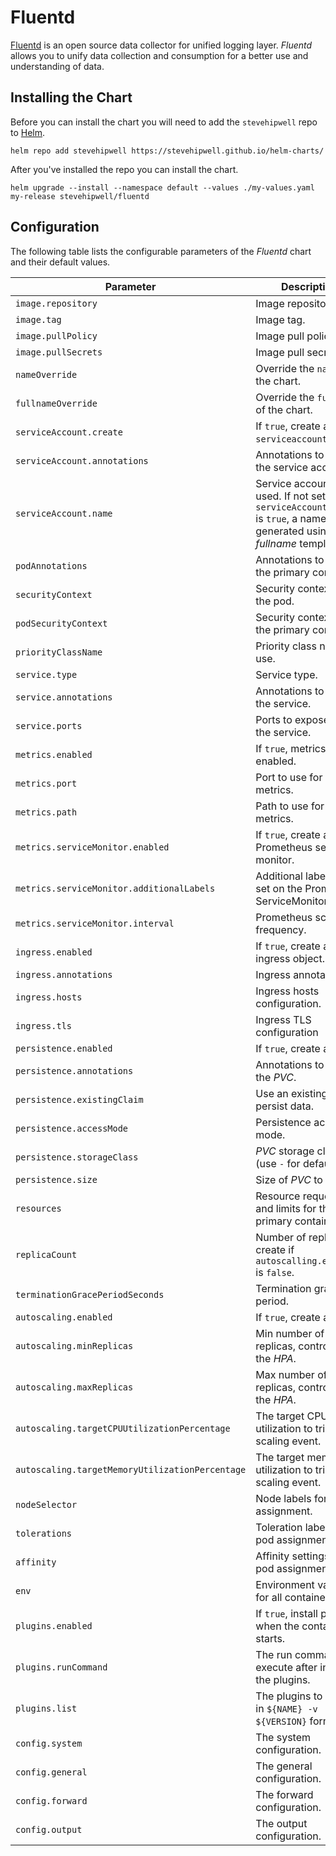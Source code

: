 # Fluentd

[Fluentd](https://www.fluentd.org/) is an open source data collector for unified logging layer. _Fluentd_ allows you to unify data collection and consumption for a better use and understanding of data.

## Installing the Chart

Before you can install the chart you will need to add the `stevehipwell` repo to [Helm](https://helm.sh/).

```shell
helm repo add stevehipwell https://stevehipwell.github.io/helm-charts/
```

After you've installed the repo you can install the chart.

```shell
helm upgrade --install --namespace default --values ./my-values.yaml my-release stevehipwell/fluentd
```

## Configuration

The following table lists the configurable parameters of the _Fluentd_ chart and their default values.

| Parameter                                       | Description                                                                                                                      | Default                                 |
| ----------------------------------------------- | -------------------------------------------------------------------------------------------------------------------------------- | --------------------------------------- |
| `image.repository`                              | Image repository.                                                                                                                | `quay.io/fluentd_elasticsearch/fluentd` |
| `image.tag`                                     | Image tag.                                                                                                                       | `v3.0.4`                                |
| `image.pullPolicy`                              | Image pull policy.                                                                                                               | `IfNotPresent`                          |
| `image.pullSecrets`                             | Image pull secrets.                                                                                                              | `[]`                                    |
| `nameOverride`                                  | Override the `name` of the chart.                                                                                                | `nil`                                   |
| `fullnameOverride`                              | Override the `fullname` of the chart.                                                                                            | `nil`                                   |
| `serviceAccount.create`                         | If `true`, create a new `serviceaccount`.                                                                                        | `true`                                  |
| `serviceAccount.annotations`                    | Annotations to add to the service account.                                                                                       | `{}`                                    |
| `serviceAccount.name`                           | Service account to be used. If not set and `serviceAccount.create` is `true`, a name is generated using the _fullname_ template. | `nil`                                   |
| `podAnnotations`                                | Annotations to add to the primary container.                                                                                     | `{}`                                    |
| `securityContext`                               | Security context for the pod.                                                                                                    | `{}`                                    |
| `podSecurityContext`                            | Security context for the primary container.                                                                                      | `{}`                                    |
| `priorityClassName`                             | Priority class name to use.                                                                                                      | `""`                                    |
| `service.type`                                  | Service type.                                                                                                                    | `ClusterIP`                             |
| `service.annotations`                           | Annotations to add to the service.                                                                                               | `{}`                                    |
| `service.ports`                                 | Ports to expose via the service.                                                                                                 | See _values.yaml_                       |
| `metrics.enabled`                               | If `true`, metrics will be enabled.                                                                                              | `false`                                 |
| `metrics.port`                                  | Port to use for metrics.                                                                                                         | `24231`                                 |
| `metrics.path`                                  | Path to use for metrics.                                                                                                         | `/metrics`                              |
| `metrics.serviceMonitor.enabled`                | If `true`, create a Prometheus service monitor.                                                                                  | `false`                                 |
| `metrics.serviceMonitor.additionalLabels`       | Additional labels to be set on the Prometheus ServiceMonitor.                                                                    | `{}`                                    |
| `metrics.serviceMonitor.interval`               | Prometheus scrape frequency.                                                                                                     | `1m`                                    |
| `ingress.enabled`                               | If `true`, create an ingress object.                                                                                             | `false`                                 |
| `ingress.annotations`                           | Ingress annotations.                                                                                                             | `{}`                                    |
| `ingress.hosts`                                 | Ingress hosts configuration.                                                                                                     | `[]`                                    |
| `ingress.tls`                                   | Ingress TLS configuration                                                                                                        | `[]`                                    |
| `persistence.enabled`                           | If `true`, create a _PVC_.                                                                                                       | `false`                                 |
| `persistence.annotations`                       | Annotations to add to the _PVC_.                                                                                                 | `{}`                                    |
| `persistence.existingClaim`                     | Use an existing _PVC_ to persist data.                                                                                           | `nil`                                   |
| `persistence.accessMode`                        | Persistence access mode.                                                                                                         | `ReadWriteOnce`                         |
| `persistence.storageClass`                      | _PVC_ storage class (use `-` for default).                                                                                       | `standard`                              |
| `persistence.size`                              | Size of _PVC_ to create.                                                                                                         | `8Gi`                                   |
| `resources`                                     | Resource requests and limits for the primary container.                                                                          | `nil`                                   |
| `replicaCount`                                  | Number of replicas to create if `autoscalling.enabled` is `false`.                                                               | `1`                                     |
| `terminationGracePeriodSeconds`                 | Termination grace period.                                                                                                        | `nil`                                   |
| `autoscaling.enabled`                           | If `true`, create a _HPA_.                                                                                                       | `1`                                     |
| `autoscaling.minReplicas`                       | Min number of replicas, controlled by the _HPA_.                                                                                 | `1`                                     |
| `autoscaling.maxReplicas`                       | Max number of replicas, controlled by the _HPA_.                                                                                 | `1`                                     |
| `autoscaling.targetCPUUtilizationPercentage`    | The target CPU utilization to trigger a scaling event.                                                                           | `1`                                     |
| `autoscaling.targetMemoryUtilizationPercentage` | The target memory utilization to trigger a scaling event.                                                                        | `1`                                     |
| `nodeSelector`                                  | Node labels for pod assignment.                                                                                                  | `{}`                                    |
| `tolerations`                                   | Toleration labels for pod assignment.                                                                                            | `[]`                                    |
| `affinity`                                      | Affinity settings for pod assignment.                                                                                            | `{}`                                    |
| `env`                                           | Environment variables for all containers.                                                                                        | `[]`                                    |
| `plugins.enabled`                               | If `true`, install plugins when the container starts.                                                                            | `false`                                 |
| `plugins.runCommand`                            | The run command to execute after installing the plugins.                                                                         | `/entrypoint.sh`                        |
| `plugins.list`                                  | The plugins to install in `${NAME} -v ${VERSION}` format.                                                                        | `[]`                                    |
| `config.system`                                 | The system configuration.                                                                                                        | See _values.yaml_                       |
| `config.general`                                | The general configuration.                                                                                                       | See _values.yaml_                       |
| `config.forward`                                | The forward configuration.                                                                                                       | See _values.yaml_                       |
| `config.output`                                 | The output configuration.                                                                                                        | See _values.yaml_                       |
